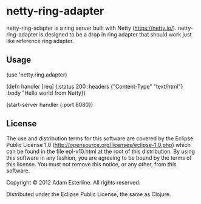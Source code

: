 # netty-ring-adapter

netty-ring-adapter is a ring server built with Netty (https://netty.io/). netty-ring-adapter is designed to be a drop in ring
adapter that should work just like reference ring adapter.

## Usage

(use 'netty.ring.adapter)

(defn handler [req]
  {:status 200
   :headers {"Content-Type" "text/html"}
   :body "Hello world from Netty})

(start-server handler {:port 8080})

## License

The use and distribution terms for this software are covered by the
Eclipse Public License 1.0 (http://opensource.org/licenses/eclipse-1.0.php)
which can be found in the file epl-v10.html at the root of this distribution.
By using this software in any fashion, you are agreeing to be bound by
the terms of this license.
You must not remove this notice, or any other, from this software.

Copyright © 2012 Adam Esterline. All rights reserved.

Distributed under the Eclipse Public License, the same as Clojure.
